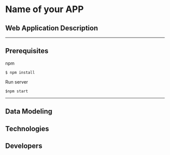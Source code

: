# Name of your APP



## Web Application Description 


---
## Prerequisites

npm  
```
$ npm install
```

Run server
```
$npm start
```

---
## Data Modeling






## Technologies




## Developers